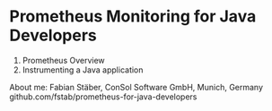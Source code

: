 Prometheus Monitoring for Java Developers
=========================================

1. Prometheus Overview
2. Instrumenting a Java application

About me: Fabian Stäber, ConSol Software GmbH, Munich, Germany
github.com/fstab/prometheus-for-java-developers
